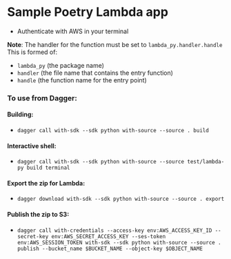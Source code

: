 # Sample Poetry Lambda app

* Authenticate with AWS in your terminal

**Note**: The handler for the function must be set to `lambda_py.handler.handle`
This is formed of: 
* `lambda_py` (the package name)
* `handler` (the file name that contains the entry function)
* `handle` (the function name for the entry point)

### To use from Dagger:

#### Building:
* `dagger call with-sdk --sdk python with-source --source . build`

#### Interactive shell:
* `dagger call with-sdk --sdk python with-source --source test/lambda-py build terminal`

#### Export the zip for Lambda:
* `dagger download with-sdk --sdk python with-source --source . export`

#### Publish the zip to S3:
* `dagger call with-credentials --access-key env:AWS_ACCESS_KEY_ID --secret-key env:AWS_SECRET_ACCESS_KEY --ses-token env:AWS_SESSION_TOKEN with-sdk --sdk python with-source --source . publish --bucket_name $BUCKET_NAME --object-key $OBJECT_NAME`
